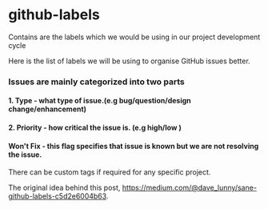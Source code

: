 # github-labels
Contains are the labels which we would be using in our project development cycle

Here is the list of labels we will be using to organise GitHub issues better.

### Issues are mainly categorized into two parts

#### 1. Type - what type of issue.(e.g bug/question/design change/enhancement)
#### 2. Priority - how critical the issue is. (e.g high/low )

#### Won't Fix - this flag specifies that issue is known but we are not resolving the issue. 

There can be custom tags if required for any specific project.

The original idea behind this post, https://medium.com/@dave_lunny/sane-github-labels-c5d2e6004b63.
